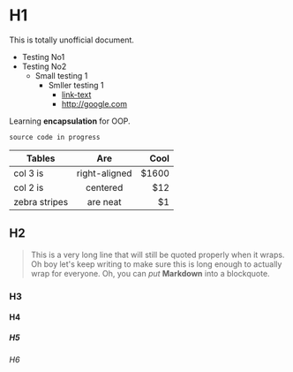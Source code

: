 # H1
This is totally unofficial document.
* Testing No1
* Testing No2
  * Small testing 1
    * Smller testing 1
      * [link-text](http://google.com)
      * <http://google.com>

Learning **encapsulation** for OOP.

```
source code in progress
```

| Tables        | Are           | Cool  |
| ------------- |:-------------:| -----:|
| col 3 is      | right-aligned | $1600 |
| col 2 is      | centered      |   $12 |
| zebra stripes | are neat      |    $1 |


## H2
> This is a very long line that will still be quoted properly when it wraps. Oh boy let's keep writing to make sure this is long enough to actually wrap for everyone. Oh, you can *put* **Markdown** into a blockquote.


### H3
#### H4
##### H5
###### H6
